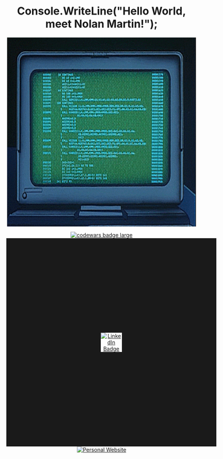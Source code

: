 <h1 id="header" align="center">Console.WriteLine("Hello World, meet Nolan Martin!");</h1>
<p id="image" align="center"> <img src ="https://github.com/NolanMartinSDTC/NolanMartinSDTC/blob/main/43KV.gif" align="center" width=500px height=500px></p>

<div id="badges" align="center">
  <a target="_blank" href="https://www.codewars.com/r/C6HkBg"><img src="https://www.codewars.com/users/NolanMartinSDTC/badges/large" alt="codewars badge large" />
  </a>
</div>

<div id="badges" align="center">
  <a href="https://www.linkedin.com/in/nolan-martin-profile/">
    <img border=250px src="https://img.shields.io/badge/LinkedIn-blue?style=for-the-badge&logo=linkedin&logoColor=white" alt="LinkedIn Badge"/>
  </a>
</div>
<div id="badges" align="center">
  <a href="[link to personal website]" align="right">
    <img src="personal website link" alt="Personal Website"/>
  </a>
</div>
